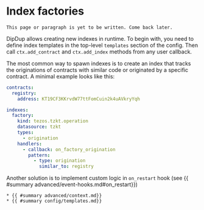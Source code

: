 # Index factories

```admonish warning title=""
This page or paragraph is yet to be written. Come back later.
```

DipDup allows creating new indexes in runtime. To begin with, you need to define index templates in the top-level `templates` section of the config. Then call `ctx.add_contract` and `ctx.add_index` methods from any user callback.

The most common way to spawn indexes is to create an index that tracks the originations of contracts with similar code or originated by a specific contract. A minimal example looks like this:

```yaml
contracts:
  registry:
    address: KT19CF3KKrvdW77ttFomCuin2k4uAVkryYqh

indexes:
  factory:
    kind: tezos.tzkt.operation
    datasource: tzkt
    types:
      - origination
    handlers:
      - callback: on_factory_origination
        pattern:
          - type: origination
            similar_to: registry
```

Another solution is to implement custom logic in `on_restart` hook (see {{ #summary advanced/event-hooks.md#on_restart}})

```admonish info title="See Also"
* {{ #summary advanced/context.md}}
* {{ #summary config/templates.md}}
```
